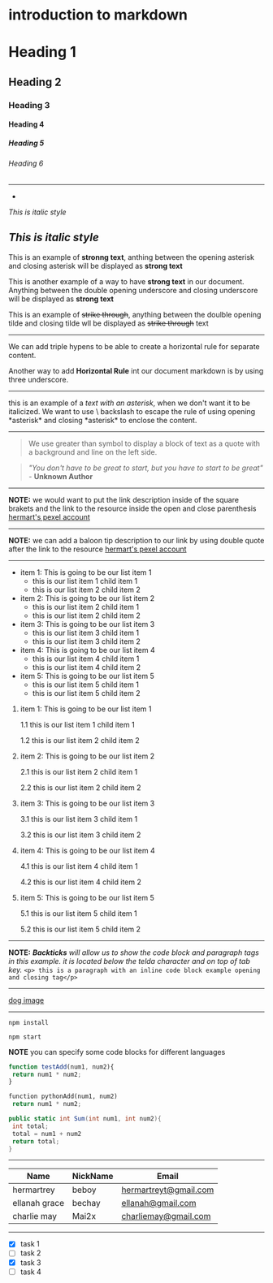 # introduction to markdown

# Heading 1
## Heading 2
### Heading 3
#### Heading 4
##### Heading 5
###### Heading 6

---
-
<!--italics-->

_This is italic style_

*This is italic style*
---
<!--strong-->
This is an example of **stronng text**, anthing between the opening asterisk and closing asterisk will be displayed as **strong text**

This is another example of a way to have __strong text__ in our document. Anything between the double opening underscore and closing underscore will be displayed as __strong text__
<!--strike through-->
This is an example of ~~strike through~~, anything between the doulble opening tilde and closing tilde wll be displayed as ~~strike through~~ text

---
<!--Horizontal Rule-->
We can add triple hypens to be able to create a horizontal rule for separate content.

Another way to add __Horizontal Rule__ int our document markdown is by using three underscore.
___

<!--escaping character Rule using backslash-->
this is an example of a *text with an asterisk*, when we don't want it to be italicized. We want to use \ backslash to escape the rule of using opening \*asterisk* and closing \*asterisk* to enclose the content.

---
<!--Bl0ckquote Rule-->

> We use greater than symbol to display a block of text as a quote with a background and line on the left side.

> *"You don't have to be great to start, but you have to start to be great"* - __Unknown Author__

---
<!--Links Rule-->
**NOTE:** we would want to put the link description inside of the square brakets and the link to the resource inside the open and close parenthesis
[hermart's pexel account](https://www.pexels.com/@hermart-rey-torreon-455904153/)

---
**NOTE:** we can add a baloon tip description to our link by using double quote after the link to the resource
[hermart's pexel account](https://www.pexels.com/@hermart-rey-torreon-455904153/ "this will take you to hermart pexel account")

---
<!--List item rule-->

<!--Unordered list-->

* item 1: This is going to be our list item 1
  * this is our list item 1 child item 1
  * this is our list item 2 child item 2
* item 2: This is going to be our list item 2
  * this is our list item 2 child item 1
  * this is our list item 2 child item 2
* item 3: This is going to be our list item 3
  * this is our list item 3 child item 1
  * this is our list item 3 child item 2
* item 4: This is going to be our list item 4
  * this is our list item 4 child item 1
  * this is our list item 4 child item 2
* item 5: This is going to be our list item 5
  * this is our list item 5 child item 1
  * this is our list item 5 child item 2

<!--Ordered list-->

1. item 1: This is going to be our list item 1

     1.1 this is our list item 1 child item 1
  
     1.2 this is our list item 2 child item 2
  
2. item 2: This is going to be our list item 2

     2.1 this is our list item 2 child item 1
  
      2.2 this is our list item 2 child item 2
  
3. item 3: This is going to be our list item 3
  
      3.1 this is our list item 3 child item 1
  
      3.2 this is our list item 3 child item 2

4. item 4: This is going to be our list item 4

     4.1 this is our list item 4 child item 1
  
     4.2 this is our list item 4 child item 2

5. item 5: This is going to be our list item 5

     5.1 this is our list item 5 child item 1
  
     5.2 this is our list item 5 child item 2

---
<!--Code block with inline example rule-->

**NOTE:** *__Backticks__ will allow us to show the code block and paragraph tags in this example. it is located below the telda character and on top of tab key.*
`<p> this is a paragraph with an inline code block example opening and closing tag</p>`

---
<!--Image of a dog-->

[dog image](https://www.newshub.co.nz/home/lifestyle/2019/11/dog-years-are-a-myth-2-year-old-dogs-already-middle-aged-scientists/_jcr_content/par/video/image.dynimg.1280.q75.jpg/v1574572358818/GETTY-labrador-puppy-1120.jpg "link to image")

---
<!-- Github flavor set of code blocks-->

```
npm install

npm start
```

**NOTE** you can specify some code blocks for different languages

```javascript
function testAdd(num1, num2){
 return num1 * num2;
}
```
```python
function pythonAdd(num1, num2)
 return num1 * num2;
```
```C#
public static int Sum(int num1, int num2){
 int total;
 total = num1 + num2
 return total;
}
```

---

<!--Table rules-->

| Name           | NickName  | Email                    |
|----------------|-----------|--------------------------|
|hermartrey      | beboy     | hermartreyt@gmail.com    |
|ellanah grace   | bechay    | ellanah@gmail.com        |
|charlie may     | Mai2x     | charliemay@gmail.com     |

---

<!--check box-->

* [x] task 1
* [ ] task 2
* [x] task 3
* [ ] task 4

